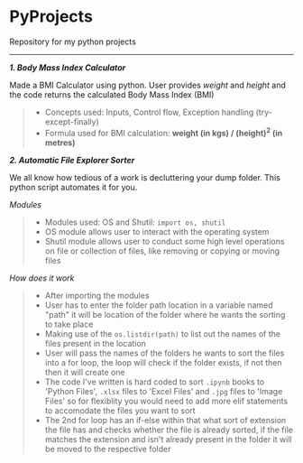 # PyProjects

Repository for my python projects
***
***1. Body Mass Index Calculator***

Made a BMI Calculator using python.
User provides *weight* and *height* and the code returns the calculated Body Mass Index (BMI)
> - Concepts used: Inputs, Control flow, Exception handling (try-except-finally)
> - Formula used for BMI calculation: **weight (in kgs) / (height)<sup>2</sup> (in metres)**

***2. Automatic File Explorer Sorter***

We all know how tedious of a work is decluttering your dump folder.
This python script automates it for you.

*Modules*
> - Modules used: OS and Shutil: `import os, shutil`
> - OS module allows user to interact with the operating system
> - Shutil module allows user to conduct some high level operations on file or collection of files, like removing or copying or moving files

*How does it work*
> - After importing the modules
> - User has to enter the folder path location in a variable named "path" it will be location of the folder where he wants the sorting to take place
> - Making use of the `os.listdir(path)` to list out the names of the files present in the location
> - User will pass the names of the folders he wants to sort the files into a for loop, the loop will check if the folder exists, if not then then it will create one
> - The code I've written is hard coded to sort `.ipynb` books to 'Python Files', `.xlsx` files to 'Excel Files' and `.jpg` files to 'Image Files' so for flexiblity you would need to add more elif statements to accomodate the files you want to sort
> - The 2nd for loop has an if-else within that what sort of extension the file has and checks whether the file is already sorted, if the file matches the extension and isn't already present in the folder it will be moved to the respective folder
